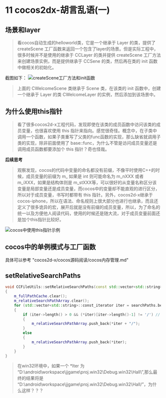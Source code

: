 # 11 cocos2dx-胡言乱语(一)

## 场景和layer
> 看cocos自动生成的helloworld类，它是一个继承于 Layer 的类，提供了 createScene 工厂函数来返回一个包含了layer的场景。但是实际工程中，很多时候并不是使用的继承于 CCLayer 的类并提供 createScene 工厂方法来创建场景实例，而是提供继承于 CCSene 的类，然后再在类的 init 函数中做相关的初始化。

截图如下：
![createScene工厂方法和init函数](_v_images/_createscen_1532338583_25617.png)

> 上面的 CWelcomeScene 类继承于 Scene 类，在该类的 init 函数中，创建一个继承于 Layer 的类 CWelcomeLayer 的实例，然后添加到该场景中。

## 为什么使用this指针
> 看了很多cocos2d-x工程代码，发现即使在该类的成员函数中访问该类的成员变量，也很喜欢使用 this 指针来指向。感觉很奇怪。概念中，在子类中调用一个函数，如果子类重写了父类的func函数的实现，那么缺省就调用子类的实现，除非前面使用了 base::func，为什么不管是访问成员变量还是调用成员函数都要添加个 this 指针？奇也怪哉。

**后续思考**
> 观察发现，cocos的代码中变量的命名都没有前缀，不像平时使用C++的时候，成员变量的前缀为 m_ 如果是 int 则可能命名为 m_nXXX 或者 m_iXXX，如果是结构体则是 m_stXXX等，可以很好的从变量名称区分该变量是局部变量还是成员变量，而cocos中的变量却不能直观的进行区分，所以对于成员变量，书写时都带有 this 指针。另外，cocos2d-x继承于cocos-iphone，所以在语法、命名规则上很大部分也进行也继承，而且还定义了很多诡异的宏，展开后就是没有前缀的成员变量，所以，为了命名的统一以及方便他人阅读代码，使用的时候还是随大流，对于成员变量前面还是加个this指针比较好。

![cocos中使用this指针示例](_v_images/_cocos中使用th_1532338976_4296.png)

## cocos中的单例模式与工厂函数
 具体可以参考 "cocos2d-x/cocos源码阅读/cocos内存管理.md"



## setRelativeSearchPaths



```c++
void CCFileUtils::setRelativeSearchPaths(const std::vector<std::string>& searchPaths)
{
    m_fullPathCache.clear();
    m_relativeSearchPathArray.clear();
    for (std::vector<std::string>::const_iterator iter = searchPaths.begin(); iter != searchPaths.end(); ++iter)
    {
        if (iter->length() > 0 && (*iter)[iter->length()-1] != '/') // 为什么是这样的？
        {
			m_relativeSearchPathArray.push_back(*iter + "/");
        }
		else
		{
			m_relativeSearchPathArray.push_back(*iter);
		}
    }
}
```

>  在win32环境中，如果一个 *Iter 为 “D:\android\workspace\jjgame\proj.win32\Debug.win32\Hall\”,那么最终的结果将是 “D:\android\workspace\jjgame\proj.win32\Debug.win32\Hall\/”，为什么这样？？？







